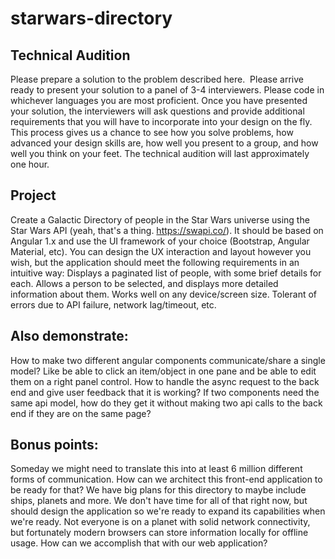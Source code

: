 # starwars-directory

## Technical Audition
Please prepare a solution to the problem described here.  Please arrive ready to present your solution to a panel of 3-4 interviewers. Please code in whichever languages you are most proficient.
Once you have presented your solution, the interviewers will ask questions and provide additional requirements that you will have to incorporate into your design on the fly. This process gives us a chance to see how you solve problems, how advanced your design skills are, how well you present to a group, and how well you think on your feet. The technical audition will last approximately one hour.

## Project
Create a Galactic Directory of people in the Star Wars universe using the Star Wars API (yeah, that's a thing. https://swapi.co/). It should be based on Angular 1.x and use the UI framework of your choice (Bootstrap, Angular Material, etc). You can design the UX interaction and layout however you wish, but the application should meet the following requirements in an intuitive way:
Displays a paginated list of people, with some brief details for each.
Allows a person to be selected, and displays more detailed information about them.
Works well on any device/screen size.
Tolerant of errors due to API failure, network lag/timeout, etc.

## Also demonstrate:
How to make two different angular components communicate/share a single model?
Like be able to click an item/object in one pane and be able to edit them on a right panel control.
How to handle the async request to the back end and give user feedback that it is working?
If two components need the same api model, how do they get it without making two api calls to the back end if they are on the same page?

## Bonus points:
Someday we might need to translate this into at least 6 million different forms of communication. How can we architect this front-end application to be ready for that?
We have big plans for this directory to maybe include ships, planets and more. We don't have time for all of that right now, but should design the application so we're ready to expand its capabilities when we're ready.
Not everyone is on a planet with solid network connectivity, but fortunately modern browsers can store information locally for offline usage. How can we accomplish that with our web application?
